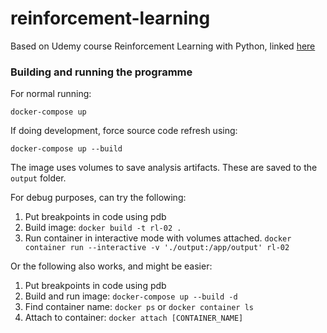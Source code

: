 # reinforcement-learning
Based on Udemy course Reinforcement Learning with Python, linked [here](https://www.udemy.com/course/artificial-intelligence-reinforcement-learning-in-python/?LSNPUBID=Jbc0N5ZkDzk&ranEAID=Jbc0N5ZkDzk&ranMID=39197&ranSiteID=Jbc0N5ZkDzk-._h1PEob2obmKoVouzF9iQ)

### Building and running the programme
For normal running:
```
docker-compose up
````

If doing development, force source code refresh using:
```
docker-compose up --build
````

The image uses volumes to save analysis artifacts. These are saved to the `output` folder.

For debug purposes, can try the following:

  1. Put breakpoints in code using pdb
  2. Build image: `docker build -t rl-02 .`
  3. Run container in interactive mode with volumes attached. `docker container run --interactive -v './output:/app/output' rl-02`

Or the following also works, and might be easier:

  1. Put breakpoints in code using pdb
  2. Build and run image: `docker-compose up --build -d`
  3. Find container name: `docker ps` or `docker container ls`
  4. Attach to container: `docker attach [CONTAINER_NAME]`
